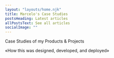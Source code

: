 ```yaml
---
layout: "layouts/home.njk"
title: Marcelo's Case Studies
postsHeading: Latest articles
allPostsText: See all articles
socialImage: ""
---
```


<p class="l-first">
  Case Studies of my Products & Projects
</p>

<p class="l-second">
  «How this was designed, developed, and deployed»
</p>
